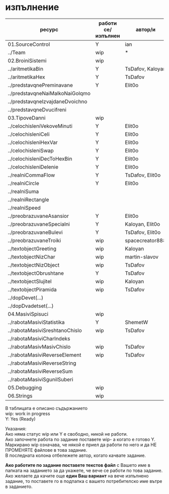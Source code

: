# изпълнение

| ресурс | работи се/изпълнен | автор/и |
| - | - |-|
| 01.SourceControl | Y | ian |
| ../Team | wip | * |
| 02.BroiniSistemi |wip|
|../aritmetikaBin| Y | TsDafov, Kaloyan |
|../aritmetikaHex| Y | TsDafov |
|../predstavqnePreminavane| Y | Elit0o |
|../predstavqneNaiMalkoNaiGolqmo
|../predstavqneIzvajdaneDvoichno
|../predstavqneDvucifreni
| 03.TipoveDanni|wip
|../celochisleniVekoveMinuti| Y | Elit0o |
|../celochisleniCeli| Y | Elit0o |
|../celochisleniHexVar| Y | Elit0o |
|../celochisleniSwap| Y | Elit0o |
|../celochisleniDecToHexBin| Y | Elit0o |
|../celochisleniDelenie| Y | Elit0o |
|../realniCommaFlow| Y | TsDafov, Elit0o|
|../realniCircle| Y | Elit0o |
|../realniSuma| 
|../realniRectangle| 
|../realniSpeed|
|../preobrazuvaneAsansior| Y | Elit0o |
|../preobrazuvaneSpecialni| Y | Kaloyan, Elit0o |
|../preobrazuvaneBulevi| Y | TsDafov, Elit0o |
|../preobrazuvaneTroiki| wip | spacecreator888
|../textobjectGreeting| wip| Kaloyan |
|../textobjectNizChar| wip | martin-slavov
|../textobjectNizObject| wip | TsDafov
|../textobjectObrushtane| Y | TsDafov
|../textobjectSlujitel| wip | Kaloyan |
|../textobjectPiramida| wip | TsDafov
|../dopDevet(...)| 
|../dopDvadetset(...)|
| 04.MasiviSpisuci|wip
|../rabotaMasiviStatistika| Y | ShemetW |
|../rabotaMasiviSreshtanoChislo| wip | TsDafov
|../rabotaMasiviCharIndeks|
|../rabotaMasivMasivChislo| wip | TsDafov
|../rabotaMasiviReverseElement| wip | TsDafov
|../rabotaMasiviReverseString|
|../rabotaMasiviReverseSum|
|../rabotaMasiviSguniISuberi|
| 05.Debugging|wip
| 06.Strings|wip






В таблицата е описано съдържанието  
wip: work in progress  
Y: Yes (Ready)  

 Указания:   
 Ако няма статус wip или Y е свободно, никой не работи.  
 Ако започнете работа по задание поставете wip- а когато е готово Y.   
 Маркирано wip означава, че някой е приел да работи по него и да НЕ ПРОМЕНЯТЕ файлове в това задание.  
 В последната колона отбележете автор, когато качвате задание.
 
 
 **Ако работите по задание поставете текстов файл** с Вашето име в папката на заданието за да укажете, че вече се работи по това задание.    
 Ако желаете да качите още **един Ваш вариант** на вече изпълнено задание, то поставете го в подпапка с вашето потребителско име вътре в заданието.
 
 
 
 



